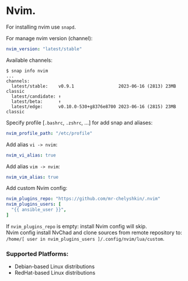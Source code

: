 # Nvim.
For installing nvim use `snapd`.  
  
For manage nvim version (channel):
```yaml
nvim_version: "latest/stable"
```
Available channels:
```shell
$ snap info nvim
...
channels:
  latest/stable:    v0.9.1                 2023-06-16 (2813) 23MB classic
  latest/candidate: ↑
  latest/beta:      ↑
  latest/edge:      v0.10.0-530+g8376e8700 2023-06-16 (2815) 23MB classic
```
Specify profile [`.bashrc`, `.zshrc`, ...] for add snap and aliases:
```yaml
nvim_profile_path: "/etc/profile"
```
Add alias `vi -> nvim`:
```yaml
nvim_vi_alias: true
```
Add alias `vim -> nvim`:
```yaml
nvim_vim_alias: true
```
Add custom Nvim config:
```yaml
nvim_plugins_repo: "https://github.com/mr-chelyshkin/.nvim"
nvim_plugins_users: [
  "{{ ansible_user }}",
]
```
If `nvim_plugins_repo` is empty: install Nvim config will skip.  
Nvim config install NvChad and clone sources from remote repository to: `/home/[ user in nvim_plugins_users ]/.config/nvim/lua/custom`.

### Supported Platforms:
- Debian-based Linux distributions
- RedHat-based Linux distributions
